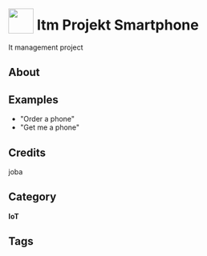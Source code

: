 # <img src="https://raw.githack.com/FortAwesome/Font-Awesome/master/svgs/solid/phone.svg" card_color="#FD9E66" width="50" height="50" style="vertical-align:bottom"/> Itm Projekt Smartphone
It management project

## About


## Examples
* "Order a phone"
* "Get me a phone"

## Credits
joba

## Category
**IoT**

## Tags

